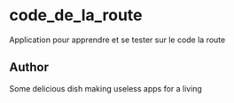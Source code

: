 # code_de_la_route

Application pour apprendre et se tester sur le code la route

## Author

Some delicious dish making useless apps for a living
